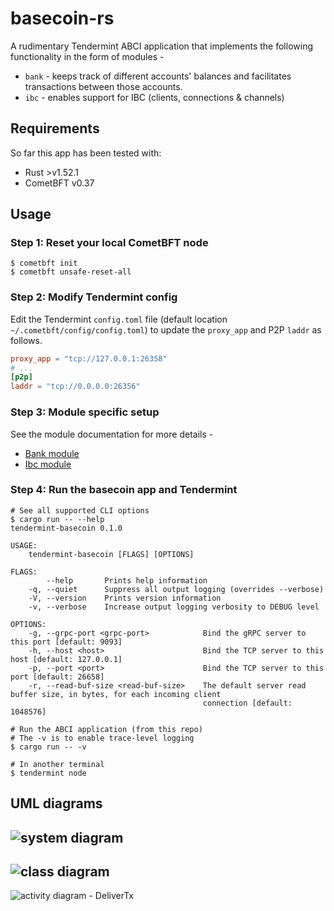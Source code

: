 # basecoin-rs
A rudimentary Tendermint ABCI application that implements the following functionality in the form of modules - 
* `bank` - keeps track of different accounts' balances and facilitates transactions between those accounts.
* `ibc` - enables support for IBC (clients, connections & channels)

## Requirements
So far this app has been tested with:
* Rust >v1.52.1
* CometBFT v0.37

## Usage
### Step 1: Reset your local CometBFT node
```shell
$ cometbft init
$ cometbft unsafe-reset-all
```

### Step 2: Modify Tendermint config
Edit the Tendermint `config.toml` file (default location `~/.cometbft/config/config.toml`) to update the `proxy_app` and P2P `laddr` as follows.
```toml
proxy_app = "tcp://127.0.0.1:26358"
# ...
[p2p]
laddr = "tcp://0.0.0.0:26356"
```

### Step 3: Module specific setup
See the module documentation for more details -
* [Bank module](docs/modules/bank.md)
* [Ibc module](docs/modules/ibc.md)

### Step 4: Run the basecoin app and Tendermint
```shell
# See all supported CLI options
$ cargo run -- --help
tendermint-basecoin 0.1.0

USAGE:
    tendermint-basecoin [FLAGS] [OPTIONS]

FLAGS:
        --help       Prints help information
    -q, --quiet      Suppress all output logging (overrides --verbose)
    -V, --version    Prints version information
    -v, --verbose    Increase output logging verbosity to DEBUG level

OPTIONS:
    -g, --grpc-port <grpc-port>            Bind the gRPC server to this port [default: 9093]
    -h, --host <host>                      Bind the TCP server to this host [default: 127.0.0.1]
    -p, --port <port>                      Bind the TCP server to this port [default: 26658]
    -r, --read-buf-size <read-buf-size>    The default server read buffer size, in bytes, for each incoming client
                                           connection [default: 1048576]

# Run the ABCI application (from this repo)
# The -v is to enable trace-level logging
$ cargo run -- -v

# In another terminal
$ tendermint node
```

## UML diagrams
![system diagram](docs/images/system-diagram.png)
---
![class diagram](docs/images/class-diagram.png)
---
![activity diagram - DeliverTx](docs/images/activity-diagram-deliverTx.png)
